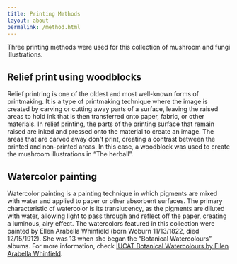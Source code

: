 ```yaml
---
title: Printing Methods
layout: about
permalink: /method.html
---
```


Three printing methods were used for this collection of mushroom and fungi illustrations.

## Relief print using woodblocks

Relief printring is one of the oldest and most well-known forms of printmaking. It is a type of printmaking technique where the image is created by carving or cutting away parts of a surface, leaving the raised areas to hold ink that is then transferred onto paper, fabric, or other materials. In relief printing, the parts of the printing surface that remain raised are inked and pressed onto the material to create an image. The areas that are carved away don't print, creating a contrast between the printed and non-printed areas. In this case, a woodblock was used to create the mushroom illustrations in “The herball”.

## Watercolor painting

Watercolor painting is a painting technique in which pigments are mixed with water and applied to paper or other absorbent surfaces. The primary characteristic of watercolor is its translucency, as the pigments are diluted with water, allowing light to pass through and reflect off the paper, creating a luminous, airy effect. The watercolors featured in this collection were painted by Ellen Arabella Whinfield (born Woburn 11/13/1822, died 12/15/1912). She was 13 when she began the “Botanical Watercolours” albums. For more information, check [IUCAT Botanical Watercolours by Ellen Arabella Whinfield](https://iucat.iu.edu/lilly/17733419).
